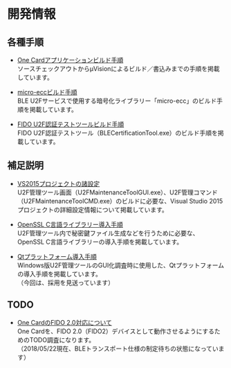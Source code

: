 # 開発情報

## 各種手順

* [One Cardアプリケーションビルド手順](../nRF5_SDK_v13.0.0/BUILD.md) <br>
ソースチェックアウトからμVisionによるビルド／書込みまでの手順を掲載しています。

* [micro-eccビルド手順](../nRF5_SDK_v13.0.0/BUILDMECC.md) <br>
BLE U2Fサービスで使用する暗号化ライブラリー「micro-ecc」のビルド手順を掲載しています。

* [FIDO U2F認証テストツールビルド手順](../Research/BLECertificationTool.BUILD.md) <br>
FIDO U2F認証テストツール（BLECertificationTool.exe）のビルド手順を掲載しています。

## 補足説明

* [VS2015プロジェクトの諸設定](VS2015CPROJ.md) <br>
U2F管理ツール画面（U2FMaintenanceToolGUI.exe）、U2F管理コマンド（U2FMaintenanceToolCMD.exe）のビルドに必要な、Visual Studio 2015プロジェクトの詳細設定情報について掲載しています。

* [OpenSSL C言語ライブラリー導入手順](OPENSSLC.md) <br>
U2F管理ツール内で秘密鍵ファイル生成などを行うために必要な、OpenSSL C言語ライブラリーの導入手順を掲載しています。

* [Qtプラットフォーム導入手順](QTSETUP.md) <br>
Windows版U2F管理ツールのGUI化調査時に使用した、Qtプラットフォームの導入手順を掲載しています。<br>
（今回は、採用を見送っています）

## TODO

* [One CardのFIDO 2.0対応について](FIDO2TODO.md) <br>
One Cardを、FIDO 2.0（FIDO2）デバイスとして動作させるようにするためのTODO調査になります。<br>
（2018/05/22現在、BLEトランスポート仕様の制定待ちの状態になっています）
